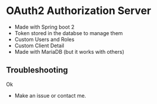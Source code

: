 # OAuth2 Authorization Server

- Made with Spring boot 2
- Token stored in the databse to manage them
- Custom Users and Roles
- Custom Client Detail
- Made with MariaDB (but it works with others)

## Troubleshooting

Ok

- Make an issue or contact me.
